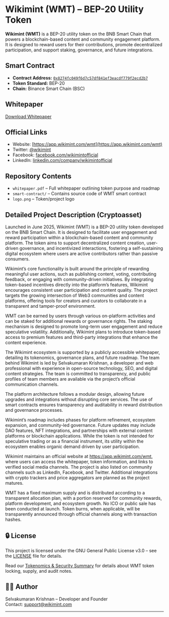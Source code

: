 # Wikimint (WMT) – BEP-20 Utility Token

**Wikimint (WMT)** is a BEP-20 utility token on the BNB Smart Chain that powers a blockchain-based content and community engagement platform. It is designed to reward users for their contributions, promote decentralized participation, and support staking, governance, and future integrations.

## Smart Contract
- **Contract Address:** [`0x8274fc049f6d7c57df841ef3eacdf779f2ecd2b7`](https://bscscan.com/token/0x8274fc049f6d7c57df841ef3eacdf779f2ecd2b7)
- **Token Standard:** BEP-20
- **Chain:** Binance Smart Chain (BSC)

## Whitepaper
[Download Whitepaper](https://app.wikimint.com/wmt/whitepaper.pdf)

## Official Links
- Website: [https://app.wikimint.com/wmt](https://app.wikimint.com/wmt)
- Twitter: [@wikimint](https://twitter.com/wikimint)
- Facebook: [facebook.com/wikimintofficial](https://facebook.com/wikimintofficial)
- LinkedIn: [linkedin.com/company/wikimintofficial](https://www.linkedin.com/company/wikimintofficial)

## Repository Contents
- `whitepaper.pdf` – Full whitepaper outlining token purpose and roadmap
- `smart-contract/` – Contains source code of WMT smart contract
- `logo.png` – Token/project logo


## Detailed Project Description (Cryptoasset)

Launched in June 2025, Wikimint (WMT) is a BEP-20 utility token developed on the BNB Smart Chain. It is designed to facilitate user engagement and reward participation within a blockchain-based content and community platform. The token aims to support decentralized content creation, user-driven governance, and incentivized interactions, fostering a self-sustaining digital ecosystem where users are active contributors rather than passive consumers.

Wikimint’s core functionality is built around the principle of rewarding meaningful user actions, such as publishing content, voting, contributing feedback, or engaging with community-driven initiatives. By integrating token-based incentives directly into the platform’s features, Wikimint encourages consistent user participation and content quality. The project targets the growing intersection of Web3 communities and content platforms, offering tools for creators and curators to collaborate in a transparent and tamper-proof environment.

WMT can be earned by users through various on-platform activities and can be staked for additional rewards or governance rights. The staking mechanism is designed to promote long-term user engagement and reduce speculative volatility. Additionally, Wikimint plans to introduce token-based access to premium features and third-party integrations that enhance the content experience.

The Wikimint ecosystem is supported by a publicly accessible whitepaper, detailing its tokenomics, governance plans, and future roadmap. The team behind Wikimint is led by Selvakumaran Krishnan, a developer and web professional with experience in open-source technology, SEO, and digital content strategies. The team is committed to transparency, and public profiles of team members are available via the project’s official communication channels.

The platform architecture follows a modular design, allowing future upgrades and integrations without disrupting core services. The use of smart contracts ensures transparency and auditability in reward distribution and governance processes.

Wikimint’s roadmap includes phases for platform refinement, ecosystem expansion, and community-led governance. Future updates may include DAO features, NFT integrations, and partnerships with external content platforms or blockchain applications. While the token is not intended for speculative trading or as a financial instrument, its utility within the ecosystem enables organic demand driven by user participation.

Wikimint maintains an official website at https://app.wikimint.com/wmt, where users can access the whitepaper, token information, and links to verified social media channels. The project is also listed on community channels such as LinkedIn, Facebook, and Twitter. Additional integrations with crypto trackers and price aggregators are planned as the project matures.

WMT has a fixed maximum supply and is distributed according to a transparent allocation plan, with a portion reserved for community rewards, platform development, and ecosystem growth. No ICO or public sale has been conducted at launch. Token burns, when applicable, will be transparently announced through official channels along with transaction hashes.

## 🔒 License
This project is licensed under the GNU General Public License v3.0 – see the [LICENSE](LICENSE) file for details.

Read our [Tokenomics & Security Summary](./tokenomics.md) for details about WMT token locking, supply, and audit notes.

## 🧑‍💻 Author
Selvakumaran Krishnan – Developer and Founder  
Contact: [support@wikimint.com](mailto:support@wikimint.com)

---
